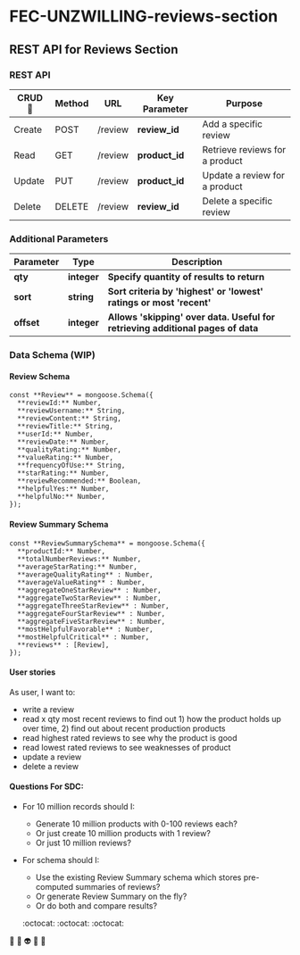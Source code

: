 # FEC-UNZWILLING-reviews-section

## REST API for Reviews Section


### REST API

| **CRUD** :space_invader:	| **Method** | **URL** | **Key Parameter** | **Purpose** |
| --- | --- | --- | --- | --- |
| Create | POST | /review | **review\_id** | Add a specific review |
| Read | GET | /review | **product\_id** | Retrieve reviews for a product |
| Update | PUT | /review | **product\_id** | Update a review for a product |
| Delete | DELETE | /review | **review\_id** | Delete a specific review |


### Additional Parameters

| **Parameter** | **Type** | **Description** |
| --- | --- | --- |
| **qty** | **integer** | **Specify quantity of results to return** |
| **sort** | **string** | **Sort criteria by &#39;highest&#39; or &#39;lowest&#39;  ratings or most &#39;recent&#39;** |
| **offset** | **integer** | **Allows &#39;skipping&#39; over data. Useful for retrieving additional pages of data** |


### Data Schema (WIP)

#### Review Schema

```
const **Review** = mongoose.Schema({
  **reviewId:** Number,
  **reviewUsername:** String,
  **reviewContent:** String,
  **reviewTitle:** String,
  **userId:** Number,
  **reviewDate:** Number,
  **qualityRating:** Number,
  **valueRating:** Number,
  **frequencyOfUse:** String,
  **starRating:** Number,
  **reviewRecommended:** Boolean,
  **helpfulYes:** Number,
  **helpfulNo:** Number,
});
```
#### Review Summary Schema

```
const **ReviewSummarySchema** = mongoose.Schema({
  **productId:** Number,
  **totalNumberReviews:** Number,
  **averageStarRating:** Number,
  **averageQualityRating** : Number,
  **averageValueRating** : Number,
  **aggregateOneStarReview** : Number,
  **aggregateTwoStarReview** : Number,
  **aggregateThreeStarReview** : Number,
  **aggregateFourStarReview** : Number,
  **aggregateFiveStarReview** : Number,
  **mostHelpfulFavorable** : Number,
  **mostHelpfulCritical** : Number,
  **reviews** : [Review],
});
```

#### User stories

As user, I want to:

- write a review
- read x qty most recent reviews to find out 1) how the product holds up over time, 2) find out about recent production products
- read highest rated reviews to see why the product is good
- read lowest rated reviews to see weaknesses of product
- update a review
- delete a review

#### Questions For SDC:

- For 10 million records should I:

  - Generate 10 million products with 0-100 reviews each?
  - Or just create 10 million products with 1 review?
  - Or just 10 million reviews?
- For schema should I:
  - Use the existing Review Summary schema which stores pre-computed summaries of reviews?
  - Or generate Review Summary on the fly?
  - Or do both and compare results?
  
  :octocat:   :octocat:   :octocat:
  
:poop:
:ghost:	
:alien:
:space_invader:	
:robot:
  
  

<!--
## UI update
<img src='design-and-docs/finprogress1.png'>
<img src='design-and-docs/finprogress2.png'>
<img src='design-and-docs/finprogress3.png'>


## File Structure (updated, final)
<img src='design-and-docs/file-structure.png'>

## Component names (updated)
<img src='design-and-docs/final-layout.png'>
-->
